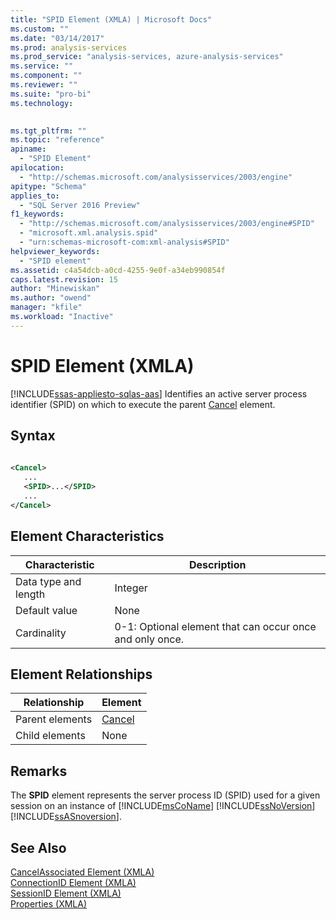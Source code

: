 ```yaml
---
title: "SPID Element (XMLA) | Microsoft Docs"
ms.custom: ""
ms.date: "03/14/2017"
ms.prod: analysis-services
ms.prod_service: "analysis-services, azure-analysis-services"
ms.service: ""
ms.component: ""
ms.reviewer: ""
ms.suite: "pro-bi"
ms.technology: 
  

ms.tgt_pltfrm: ""
ms.topic: "reference"
apiname: 
  - "SPID Element"
apilocation: 
  - "http://schemas.microsoft.com/analysisservices/2003/engine"
apitype: "Schema"
applies_to: 
  - "SQL Server 2016 Preview"
f1_keywords: 
  - "http://schemas.microsoft.com/analysisservices/2003/engine#SPID"
  - "microsoft.xml.analysis.spid"
  - "urn:schemas-microsoft-com:xml-analysis#SPID"
helpviewer_keywords: 
  - "SPID element"
ms.assetid: c4a54dcb-a0cd-4255-9e0f-a34eb990854f
caps.latest.revision: 15
author: "Minewiskan"
ms.author: "owend"
manager: "kfile"
ms.workload: "Inactive"
---
```

# SPID Element (XMLA)
[!INCLUDE[ssas-appliesto-sqlas-aas](../../../includes/ssas-appliesto-sqlas-aas.md)]
  Identifies an active server process identifier (SPID) on which to execute the parent [Cancel](../../../analysis-services/xmla/xml-elements-commands/cancel-element-xmla.md) element.  
  
## Syntax  
  
```xml  
  
<Cancel>  
   ...  
   <SPID>...</SPID>  
   ...  
</Cancel>  
```  
  
## Element Characteristics  
  
|Characteristic|Description|  
|--------------------|-----------------|  
|Data type and length|Integer|  
|Default value|None|  
|Cardinality|0-1: Optional element that can occur once and only once.|  
  
## Element Relationships  
  
|Relationship|Element|  
|------------------|-------------|  
|Parent elements|[Cancel](../../../analysis-services/xmla/xml-elements-commands/cancel-element-xmla.md)|  
|Child elements|None|  
  
## Remarks  
 The **SPID** element represents the server process ID (SPID) used for a given session on an instance of [!INCLUDE[msCoName](../../../includes/msconame-md.md)] [!INCLUDE[ssNoVersion](../../../includes/ssnoversion-md.md)] [!INCLUDE[ssASnoversion](../../../includes/ssasnoversion-md.md)].  
  
## See Also  
 [CancelAssociated Element &#40;XMLA&#41;](../../../analysis-services/xmla/xml-elements-properties/cancelassociated-element-xmla.md)   
 [ConnectionID Element &#40;XMLA&#41;](../../../analysis-services/xmla/xml-elements-properties/connectionid-element-xmla.md)   
 [SessionID Element &#40;XMLA&#41;](../../../analysis-services/xmla/xml-elements-properties/sessionid-element-xmla.md)   
 [Properties &#40;XMLA&#41;](../../../analysis-services/xmla/xml-elements-properties/xml-elements-properties.md)  
  
  

